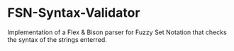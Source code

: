 # FSN-Syntax-Validator
Implementation of a Flex &amp; Bison parser for Fuzzy Set Notation that checks the syntax of the strings enterred.
